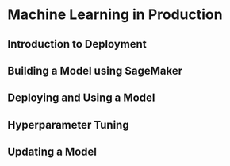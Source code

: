 # Machine Learning in Production

## Introduction to Deployment

## Building a Model using SageMaker

## Deploying and Using a Model

## Hyperparameter Tuning

## Updating a Model